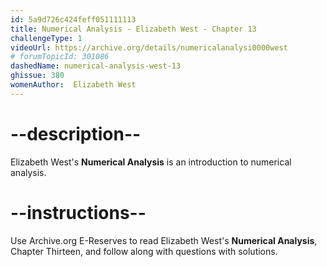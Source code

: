 ```yaml
---
id: 5a9d726c424feff051111113
title: Numerical Analysis - Elizabeth West - Chapter 13
challengeType: 1
videoUrl: https://archive.org/details/numericalanalysi0000west
# forumTopicId: 301086
dashedName: numerical-analysis-west-13
ghissue: 380
womenAuthor:  Elizabeth West
---
```


# --description--

Elizabeth West's __Numerical Analysis__ is an introduction to numerical analysis.

# --instructions--

Use Archive.org E-Reserves to read Elizabeth West's __Numerical Analysis__, Chapter Thirteen, and follow along with questions with solutions. 